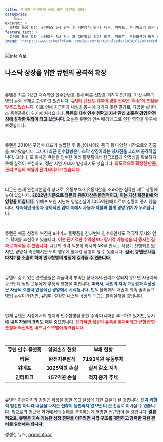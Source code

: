 ```yaml
---
title: 부메랑 무리하게 몸집 불린 큐텐의 결과!
categories:
  - News
excerpt: >
  큐텐의 폭풍 확장, e커머스 5사 인수 후 자본잠식 위기! 티몬, 위메프, 인터파크가 힘든 상황 속에서도 북미 시장 진출을 노리지만, 내실 다지기 부재로 더 큰 위기에 봉착했다. 클릭해 더 알아보세요!
feature_text: >
  큐텐의 폭풍 확장, e커머스 5사 인수 후 자본잠식 위기! 티몬, 위메프, 인터파크가 힘든 상황 속에서도 북미 시장 진출을 노리지만, 내실 다지기 부재로 더 큰 위기에 봉착했다. 클릭해 더 알아보세요!
image: 'https://www.behealthy4u.com/wp-content/uploads/2024/06/unnamed-file.png'
---
```


<p><img src="https://www.behealthy4u.com/wp-content/uploads/2024/06/unnamed-file.png" alt="info 속보" /></p>

<h2 data-ke-size="size26">나스닥 상장을 위한 큐텐의 공격적 확장</h2>

<p data-ke-size="size16">&nbsp;</p>

<p>큐텐은 최근 2년간 지속적인 인수합병을 통해 빠른 성장을 꾀하고 있지만, 자산 부족과 영업 손실 문제로 고심하고 있습니다. <b><span style="color: #ee2323;">큐텐의 텐센트 이후의 경영 전략은 '확장'에 초점을 맞추고 있습니다.</span></b> 이로 인해 자금력과 내실을 동시에 챙기지 못한 결과로, 다양한 e커머스 플랫폼들이 위기에 처했습니다. <b><span style="background-color: #21538527;">큐텐의 다수 인수 전환과 자산 관리 소홀은 경영 안정성에 심각한 위협이 되고 있습니다.</span></b> 오늘은 큐텐의 인수 배경과 그로 인한 영향을 탐구해 보겠습니다.</p>

<p data-ke-size="size16">&nbsp;</p>

<p>큐텐은 2010년 구영배 대표가 설립한 후 동남아시아와 중국 등 다양한 시장으로의 진출을 보여왔습니다. <b><span style="color: #1a5490;">그나마 최근 인수합병은 나스닥 상장이라는 청사진을 그리며 공격적입니다.</span></b> 그러나, 모 회사인 큐텐은 인수한 여러 플랫폼에서 현금흐름과 안정성을 확보하지 못해 실적이 부진하고, 정산 지연 사태가 발생하기도 했습니다. <b><span style="color: #ee2323;">의도적으로 확장한 만큼, 관리 부실의 책임이 전가되어가고 있습니다.</span></b></p>

<p data-ke-size="size16">&nbsp;</p>

<p>티몬은 현재 완전자본잠식 상태로, 유동부채가 유동자산을 초과하는 심각한 재무 상황에 놓여 있습니다. <b><span style="background-color: #21538527;">2022년 기준으로 티몬의 유동자산은 한정적이고, 이는 자산 회전율에 악영향을 미칩니다.</span></b> 위메프 또한 지난해 영업손실이 1025억원에 이르며 상황이 좋지 않습니다. <b><span style="color: #1a5490;">지속적인 불황과 경제적인 압박 속에서 사용자 이탈과 함께 경영 위기가 우려됩니다.</span></b></p>

<p data-ke-size="size16">&nbsp;</p>

<p>큐텐은 매출 성장이 부진한 e커머스 플랫폼을 한꺼번에 인수하면서도 적극적 투자와 인수 확대를 추진하고 있습니다. <b><span style="color: #ee2323;">이는 단기적인 수익성보다 장기적 가능성을 더 중시한 결과로 해석될 수 있습니다.</span></b> 큐텐의 전략 덕분에 위시와 AK몰 인수는 확장이 진행되고 있지만, 경영적 측면에서는 도피 행위에 불과한 상황이 될 수 있습니다. <b><span style="background-color: #21538527;">결국, 큐텐은 내실 다지기를 소홀히 하며 인수합병의 함정에 걸려들 수 있습니다.</span></b></p>

<p data-ke-size="size16">&nbsp;</p>

<p>큐텐이 갖고 있는 플랫폼들은 자금력이 부족한 상태에서 관리가 잘되지 않으면 사용자와 공급업체 쌍방 모두에게 부정적 영향을 미칩니다. <b><span style="color: #1a5490;">따라서, 사업의 지속 가능성과 확장성은 자금의 흐름과 안정적인 경영에서 시작됩니다.</span></b> 만약 올해에도 매출이 계속 줄어들고 영업 손실이 커지면, 큐텐이 설정한 나스닥 상장의 목표는 불확실해질 것입니다.</p>

<p data-ke-size="size16">&nbsp;</p>

<p>현재 큐텐은 시장에서의 입지와 인수합병을 통한 수익 다각화를 추구하고 있지만, 동시에 <strong>내부 자원의 관리</strong>도 매우 중요합니다. <b><span style="color: #ee2323;">단기적인 성장의 유혹을 떨쳐버리고 균형 잡힌 운영과 혁신적인 비즈니스 모델이 필요합니다.</span></b></p>

<p><br/></p>

<table style="width: 100%;">
<tr>
<td style="text-align: center; height: 30px;"><b>큐텐 인수 플랫폼</b></td>
<td style="text-align: center; height: 30px;"><b>영업손실 현황</b></td>
<td style="text-align: center; height: 30px;"><b>부채 현황</b></td>
</tr>
<tr>
<td style="text-align: center; height: 17px;"><b>티몬</b></td>
<td style="text-align: center; height: 17px;"><b>완전자본잠식</b></td>
<td style="text-align: center; height: 17px;"><b>7193억원 유동부채</b></td>
</tr>
<tr>
<td style="text-align: center; height: 17px;"><b>위메프</b></td>
<td style="text-align: center; height: 17px;"><b>1025억원 손실</b></td>
<td style="text-align: center; height: 17px;"><b>실적 감소 지속</b></td>
</tr>
<tr>
<td style="text-align: center; height: 17px;"><b>인터파크</b></td>
<td style="text-align: center; height: 17px;"><b>157억원 손실</b></td>
<td style="text-align: center; height: 17px;"><b>적자 증가 추세</b></td>
</tr>
</table>

<p><br/></p>

<p>큐텐의 지금까지의 경험은 확장을 통한 목표 달성에 대한 교훈이 될 것입니다. <b><span style="color: #1a5490;">단지 외형적 발전만 아니라 내실을 다지는 전략이 동반되지 않으면 더 큰 손실로 이어질 수 있습니다.</span></b> 앞으로의 행보와 과거에서의 실패를 분석하는게 현명한 접근법이 될 것입니다. <b><span style="background-color: #21538527;">결론적으로, 큐텐은 지속 가능한 성장 전환을 이루려면 사업 구조를 재편하고 강력한 자원 관리를 실현해야 합니다.</span></b></p>
생생한 뉴스, <a href="https://onioninfo.kr" rel="dofollow">onioninfo.kr</a>


